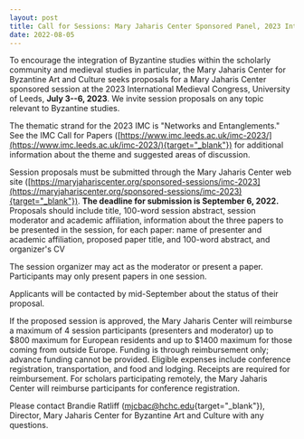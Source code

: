 ```yaml
---
layout: post
title: Call for Sessions: Mary Jaharis Center Sponsored Panel, 2023 International Medieval Congress
date: 2022-08-05
---
```


To encourage the integration of Byzantine studies within the scholarly
community and medieval studies in particular, the Mary Jaharis Center
for Byzantine Art and Culture seeks proposals for a Mary Jaharis Center
sponsored session at the 2023 International Medieval Congress,
University of Leeds, **July 3--6, 2023**. We invite session proposals on
any topic relevant to Byzantine studies.

The thematic strand
for the 2023 IMC is "Networks and Entanglements." See the IMC Call for
Papers
([https://www.imc.leeds.ac.uk/imc-2023/](https://www.imc.leeds.ac.uk/imc-2023/){target="_blank"})
for additional information about the theme and suggested areas of
discussion.

Session proposals must be submitted through the
Mary Jaharis Center web site
([https://maryjahariscenter.org/sponsored-sessions/imc-2023](https://maryjahariscenter.org/sponsored-sessions/imc-2023){target="_blank"}).
**The deadline for submission is September 6, 2022.** Proposals should
include title, 100-word session abstract, session moderator and academic
affiliation, information about the three papers to be presented in the
session, for each paper: name of presenter and academic affiliation,
proposed paper title, and 100-word abstract, and organizer's
CV

The session organizer may act as the moderator or present
a paper. Participants may only present papers in one
session.

Applicants will be contacted by mid-September about
the status of their proposal.

If the proposed session is
approved, the Mary Jaharis Center will reimburse a maximum of 4 session
participants (presenters and moderator) up to $800 maximum for European
residents and up to $1400 maximum for those coming from outside Europe.
Funding is through reimbursement only; advance funding cannot be
provided. Eligible expenses include conference registration,
transportation, and food and lodging. Receipts are required for
reimbursement. For scholars participating remotely, the Mary Jaharis
Center will reimburse participants for conference
registration.

Please contact Brandie Ratliff
([mjcbac@hchc.edu](mailto:mjcbac@hchc.edu){target="_blank"}), Director,
Mary Jaharis Center for Byzantine Art and Culture with any questions.

